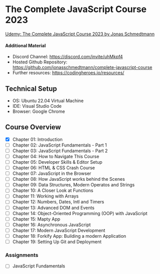 # The Complete JavaScript Course 2023

[Udemy: The Complete JavaScript Course 2023 by Jonas Schmedtmann](https://www.udemy.com/course/the-complete-javascript-course/)

#### Additional Material
- Discord Channel: https://discord.com/invite/uhMkpf4
- Hosted Github Repository: https://github.com/jonasschmedtmann/complete-javascript-course
- Further resources: https://codingheroes.io/resources/

## Technical Setup
- OS: Ubuntu 22.04 Virtual Machine
- IDE: Visual Studio Code
- Browser: Google Chrome

## Course Overview
- [x] Chapter 01: Introduction
- [ ] Chapter 02: JavaScript Fundamentals - Part 1
- [ ] Chapter 03: JavaScript Fundamentals - Part 2
- [ ] Chapter 04: How to Navigate This Course
- [ ] Chapter 05: Developer Skills & Editor Setup
- [ ] Chapter 06: HTML & CSS Crash Course
- [ ] Chapter 07: JavaScript in the Browser
- [ ] Chapter 08: How JavaScript works behind the Scenes
- [ ] Chapter 09: Data Structures, Modern Operatos and Strings
- [ ] Chapter 10: A Closer Look at Functions
- [ ] Chapter 11: Working with Arrays
- [ ] Chapter 12: Numbers, Dates, Intl and Timers
- [ ] Chapter 13: Advanced DOM and Events
- [ ] Chapter 14: Object-Oriented Programming (OOP) with JavaScript
- [ ] Chapter 15: Mapty App
- [ ] Chapter 16: Asynchronous JavaScript
- [ ] Chapter 17: Modern JavaScript Development
- [ ] Chapter 18: Forkify App: Building a modern Application
- [ ] Chapter 19: Setting Up Git and Deployment

### Assignments
- [ ] JavaScript Fundamentals
